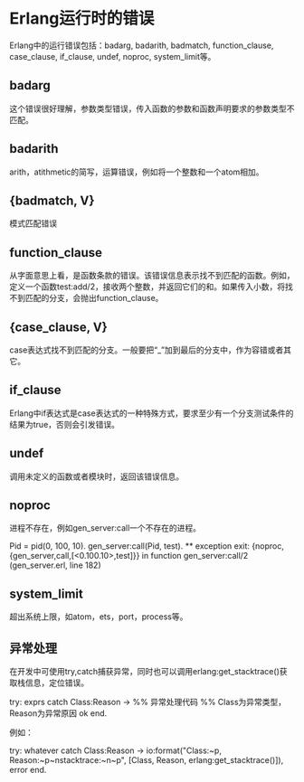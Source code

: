 Erlang运行时的错误
===

Erlang中的运行错误包括：badarg, badarith, badmatch, function_clause, case_clause, if_clause, undef, noproc, system_limit等。

badarg
---

这个错误很好理解，参数类型错误，传入函数的参数和函数声明要求的参数类型不匹配。

badarith
---

arith，atithmetic的简写，运算错误，例如将一个整数和一个atom相加。

{badmatch, V}
---

模式匹配错误

function_clause
---

从字面意思上看，是函数条款的错误。该错误信息表示找不到匹配的函数。例如，定义一个函数test:add/2，接收两个整数，并返回它们的和。如果传入小数，将找不到匹配的分支，会抛出function_clause。

{case_clause, V}
---

case表达式找不到匹配的分支。一般要把“_”加到最后的分支中，作为容错或者其它。

if_clause
---

Erlang中if表达式是case表达式的一种特殊方式，要求至少有一个分支测试条件的结果为true，否则会引发错误。

undef
---

调用未定义的函数或者模块时，返回该错误信息。

noproc
---

进程不存在，例如gen_server:call一个不存在的进程。

Pid = pid(0, 100, 10).
gen_server:call(Pid, test).
** exception exit: {noproc,{gen_server,call,[<0.100.10>,test]}}
in function gen_server:call/2 (gen_server.erl, line 182)

system_limit
---

超出系统上限，如atom，ets，port，process等。

异常处理
---

在开发中可使用try,catch捕获异常，同时也可以调用erlang:get_stacktrace()获取栈信息，定位错误。

try:
exprs
catch
Class:Reason ->
%% 异常处理代码
%% Class为异常类型，Reason为异常原因
ok
end.

例如：

try:
whatever
catch
Class:Reason ->
io:format("Class:~p, Reason:~p~nstacktrace:~n~p",
[Class, Reason, erlang:get_stacktrace()]),
error
end.
